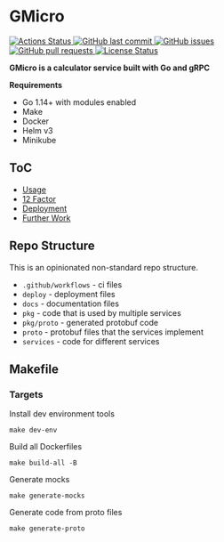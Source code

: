 # GMicro 

<a href="https://github.com/superdecimal/gmicro/actions">
  <img src="https://github.com/superdecimal/gmicro/workflows/CI/badge.svg?style=flat" alt="Actions Status">
</a>
<a href="https://github.com/superdecimal/gmicro/commits/master">
  <img src="https://img.shields.io/github/last-commit/superdecimal/gmicro.svg?style=flat&logo=github&logoColor=white"
alt="GitHub last commit">
</a>
<a href="https://github.com/superdecimal/gmicro/issues">
  <img src="https://img.shields.io/github/issues-raw/superdecimal/gmicro.svg?style=flat&logo=github&logoColor=white"
alt="GitHub issues">
</a>
<a href="https://github.com/superdecimal/gmicro/pulls">
  <img src="https://img.shields.io/github/issues-pr-raw/superdecimal/gmicro.svg?style=flat&logo=github&logoColor=white" alt="GitHub pull requests">
</a>
<a href="https://github.com/superdecimal/gmicro/blob/master/LICENSE">
  <img src="https://img.shields.io/github/license/superdecimal/gmicro.svg?style=flat" alt="License Status">
</a>


**GMicro is a calculator service built with Go and gRPC**

**Requirements**
* Go 1.14+ with modules enabled
* Make
* Docker
* Helm v3
* Minikube

## ToC
* [Usage](docs/usage.md)
* [12 Factor](docs/12f.md)
* [Deployment](docs/deployment.md)
* [Further Work](docs/further_work.md)


## Repo Structure
This is an opinionated non-standard repo structure.

* `.github/workflows` - ci files
* `deploy` - deployment files
* `docs` - documentation files
* `pkg`  - code that is used by multiple services
* `pkg/proto` - generated protobuf code
* `proto` - protobuf files that the services implement
* `services` - code for different services

## Makefile 

### Targets

Install dev environment tools
```
make dev-env
```
Build all Dockerfiles
```
make build-all -B
```
Generate mocks
```
make generate-mocks
```
Generate code from proto files
```
make generate-proto
```